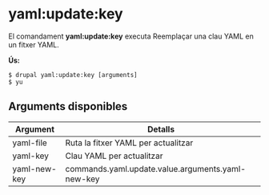 # yaml:update:key
El comandament **yaml:update:key** executa Reemplaçar una clau YAML en un fitxer YAML.

**Ús:**
```
$ drupal yaml:update:key [arguments] 
$ yu  
```

## Arguments disponibles
Argument | Detalls
---------|-------------
yaml-file | Ruta la fitxer YAML per actualitzar
yaml-key | Clau YAML per actualitzar
yaml-new-key | commands.yaml.update.value.arguments.yaml-new-key
